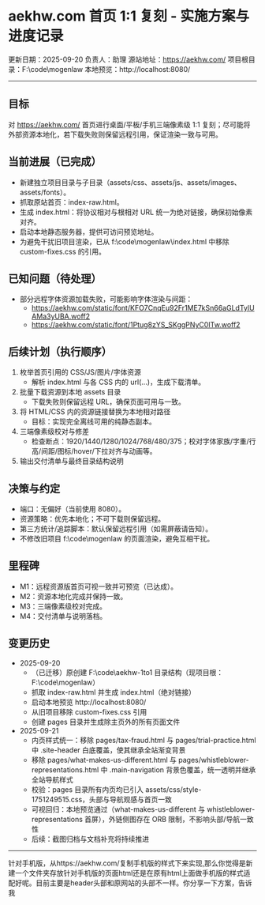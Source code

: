 # aekhw.com 首页 1:1 复刻 - 实施方案与进度记录

更新日期：2025-09-20
负责人：助理
源站地址：https://aekhw.com/
项目根目录：F:\code\mogenlaw
本地预览：http://localhost:8080/

---
## 目标
对 https://aekhw.com/ 首页进行桌面/平板/手机三端像素级 1:1 复刻；尽可能将外部资源本地化，若下载失败则保留远程引用，保证渲染一致与可用。

## 当前进展（已完成）
- 新建独立项目目录与子目录（assets/css、assets/js、assets/images、assets/fonts）。
- 抓取原站首页：index-raw.html。
- 生成 index.html：将协议相对与根相对 URL 统一为绝对链接，确保初始像素对齐。
- 启动本地静态服务器，提供可访问预览地址。
- 为避免干扰旧项目渲染，已从 f:\code\mogenlaw\index.html 中移除 custom-fixes.css 的引用。

## 已知问题（待处理）
- 部分远程字体资源加载失败，可能影响字体渲染与间距：
  - https://aekhw.com/static/font/KFO7CnqEu92Fr1ME7kSn66aGLdTylUAMa3yUBA.woff2
  - https://aekhw.com/static/font/1Ptug8zYS_SKggPNyC0ITw.woff2

## 后续计划（执行顺序）
1) 枚举首页引用的 CSS/JS/图片/字体资源
   - 解析 index.html 与各 CSS 内的 url(...)，生成下载清单。
2) 批量下载资源到本地 assets 目录
   - 下载失败则保留远程 URL，确保页面可用与一致。
3) 将 HTML/CSS 内的资源链接替换为本地相对路径
   - 目标：实现完全离线可用的纯静态副本。
4) 三端像素级校对与修差
   - 检查断点：1920/1440/1280/1024/768/480/375；校对字体家族/字重/行高/间距/图标/hover/下拉对齐与动画等。
5) 输出交付清单与最终目录结构说明

## 决策与约定
- 端口：无偏好（当前使用 8080）。
- 资源策略：优先本地化；不可下载则保留远程。
- 第三方统计/追踪脚本：默认保留远程引用（如需屏蔽请告知）。
- 不修改旧项目 f:\code\mogenlaw 的页面渲染，避免互相干扰。

## 里程碑
- M1：远程资源版首页可视一致并可预览（已达成）。
- M2：资源本地化完成并保持一致。
- M3：三端像素级校对完成。
- M4：交付清单与说明落档。

## 变更历史
- 2025-09-20
  - （已迁移）原创建 F:\code\aekhw-1to1 目录结构（现项目根：F:\code\mogenlaw）
  - 抓取 index-raw.html 并生成 index.html（绝对链接）
  - 启动本地预览 http://localhost:8080/
  - 从旧项目移除 custom-fixes.css 引用
  - 创建 pages 目录并生成除主页外的所有页面文件
- 2025-09-21
  - 内页样式统一：移除 pages/tax-fraud.html 与 pages/trial-practice.html 中 .site-header 白底覆盖，使其继承全站渐变背景
  - 移除 pages/what-makes-us-different.html 与 pages/whistleblower-representations.html 中 .main-navigation 背景色覆盖，统一透明并继承全站导航样式
  - 校验：pages 目录所有内页均已引入 assets/css/style-1751249515.css，头部与导航观感与首页一致
  - 可视回归：本地预览通过（what-makes-us-different 与 whistleblower-representations 首屏），外链侧图存在 ORB 限制，不影响头部/导航一致性
  - 后续：截图归档与文档补充将持续推进

---
针对手机版，从https://aekhw.com/复制手机版的样式下来实现,那么你觉得是新建一个文件夹存放针对手机版的页面html还是在原有html上面做手机版的样式适配好呢。目前主要是header头部和原网站的头部不一样。你分享一下方案，告诉我
